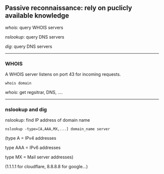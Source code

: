 ## Passive reconnaissance: rely on puclicly available knowledge

*whois*: query WHOIS servers

*nslookup*: query DNS servers

*dig*: query DNS servers

-----------
### WHOIS

A WHOIS server listens on port 43 for incoming requests.

    whois domain

*whois*: get regsitrar, DNS, ....



-----------
### nslookup and dig

nslookup: find IP address of domain name

    nslookup -type=[A,AAA,MX,...] domain_name server 
  
(type A = IPv4 addresses

type AAA = IPv6 addresses

type MX = Mail server addresses)
    
(1.1.1.1 for cloudflare, 8.8.8.8 for google...)
    
     
